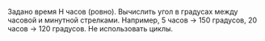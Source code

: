 Задано время Н часов (ровно). Вычислить угол в градусах между часовой и минутной стрелками. Например, 5 часов -> 150 градусов, 20 часов -> 120 градусов. Не использовать циклы.
